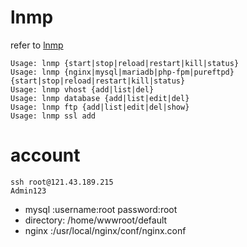 # lnmp

refer to [lnmp](https://github.com/licess/lnmp)

```
Usage: lnmp {start|stop|reload|restart|kill|status}
Usage: lnmp {nginx|mysql|mariadb|php-fpm|pureftpd} {start|stop|reload|restart|kill|status}
Usage: lnmp vhost {add|list|del}
Usage: lnmp database {add|list|edit|del}
Usage: lnmp ftp {add|list|edit|del|show}
Usage: lnmp ssl add

```

# account
```
ssh root@121.43.189.215
Admin123
```

- mysql :username:root  password:root         
- directory: /home/wwwroot/default                                 
- nginx   :/usr/local/nginx/conf/nginx.conf
